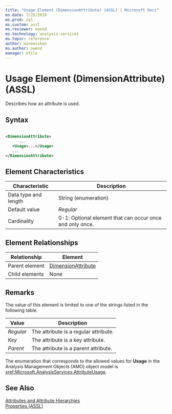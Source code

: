 ```yaml
---
title: "Usage Element (DimensionAttribute) (ASSL) | Microsoft Docs"
ms.date: 7/25/2018
ms.prod: sql
ms.custom: assl
ms.reviewer: owend
ms.technology: analysis-services
ms.topic: reference
author: minewiskan
ms.author: owend
manager: kfile
---
```

# Usage Element (DimensionAttribute) (ASSL)

  Describes how an attribute is used.  
  
## Syntax  
  
```xml  
  
<DimensionAttribute>  
      ...  
   <Usage>...</Usage>  
   ...  
</DimensionAttribute>  
```  
  
## Element Characteristics  
  
|Characteristic|Description|  
|--------------------|-----------------|  
|Data type and length|String (enumeration)|  
|Default value|*Regular*|  
|Cardinality|0-1: Optional element that can occur once and only once.|  
  
## Element Relationships  
  
|Relationship|Element|  
|------------------|-------------|  
|Parent element|[DimensionAttribute](data-type/dimensionattribute-data-type-assl.md)|  
|Child elements|None|  
  
## Remarks  
 The value of this element is limited to one of the strings listed in the following table.  
  
|Value|Description|  
|-----------|-----------------|  
|*Regular*|The attribute is a regular attribute.|  
|*Key*|The attribute is a key attribute.|  
|*Parent*|The attribute is a parent attribute.|  
  
 The enumeration that corresponds to the allowed values for **Usage** in the Analysis Management Objects (AMO) object model is <xref:Microsoft.AnalysisServices.AttributeUsage>.  
  
## See Also  
 [Attributes and Attribute Hierarchies](../../../analysis-services/multidimensional-models-olap-logical-dimension-objects/attributes-and-attribute-hierarchies.md)   
 [Properties &#40;ASSL&#41;](properties/properties-assl.md)  
  
  
